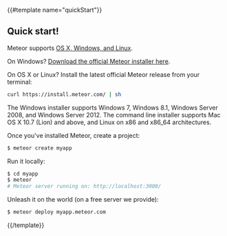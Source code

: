 {{#template name="quickStart"}}
## Quick start!

Meteor supports [OS X, Windows, and Linux](https://github.com/meteor/meteor/wiki/Supported-Platforms).

On Windows?  [Download the official Meteor installer here](https://install.meteor.com/windows).

On OS X or Linux?  Install the latest official Meteor release from your terminal:

```bash
curl https://install.meteor.com/ | sh
```

The Windows installer supports Windows 7, Windows 8.1, Windows Server
2008, and Windows Server 2012.  The command line installer supports Mac OS X
10.7 (Lion) and above, and Linux on x86 and x86_64 architectures.

Once you've installed Meteor, create a project:

```bash
$ meteor create myapp
```

Run it locally:

```bash
$ cd myapp
$ meteor
# Meteor server running on: http://localhost:3000/
```

Unleash it on the world (on a free server we provide):

```bash
$ meteor deploy myapp.meteor.com
```
{{/template}}
